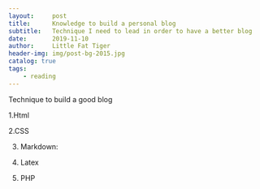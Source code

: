 ```yaml
---
layout:     post   				    
title:      Knowledge to build a personal blog 				 
subtitle:   Technique I need to lead in order to have a better blog
date:       2019-11-10 				
author:     Little Fat Tiger					 
header-img: img/post-bg-2015.jpg 	 
catalog: true 						 
tags:								 
    - reading
---
```


Technique to build a good blog

1.Html

2.CSS

3. Markdown:
     

4. Latex

5. PHP
